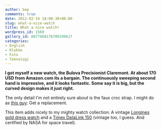 ```yaml
---
author: bep
comments: true
date: 2012-02-16 18:08:38+00:00
slug: what-a-nice-watch
title: What a nice watch!
wordpress_id: 1569
gallery_id: 6077468176700199617
categories:
- English
- Klokke
- Foto
- Teknologi
---
```


**I got myself a new watch, the Bulova Precisionist Claremont. At about 170 USD from Amazon.com its a bargain. The continuously sweeping second hand is impressive, and it looks fantastic. Some say it is big, but the curved design makes it just right.**

The only detail I'm not entirely sure about is the faux croc strap. I might do as [this guy](http://forums.watchuseek.com/f9/bulova-precisionist-claremont-96b127-pictorial-471507.html): Get a replacement.

<!--more-->

This item adds nicely to my mighty watch collection: A vintage [Longines gold dress watch](http://www.collectorsweekly.com/stories/6165-longines-gold-watch?in=783-unsolved-mysteries) and a [Timex DataLink 150](http://en.wikipedia.org/wiki/Timex_Datalink) (vintage too, I guess. And certified by NASA for space travel).

